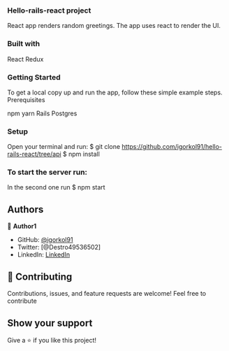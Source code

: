 ### Hello-rails-react project

React app renders random greetings. The app uses react to render the UI.

### Built with

React
Redux

### Getting Started

To get a local copy up and run the app, follow these simple example steps.
Prerequisites

npm 
yarn 
Rails 
Postgres 

### Setup

  Open your terminal and run:
    $ git clone https://github.com/igorkol91/hello-rails-react/tree/api
    $ npm install

### To start the server run:
  In the second one run $ npm start

## Authors

:bust_in_silhouette: **Author1**

- GitHub: [@igorkol91](https://github.com/igorkol91)
- Twitter: [@Destro49536502]
- LinkedIn: [LinkedIn](https://linkedin.com/in/linkedinhandle)

## :handshake: Contributing

Contributions, issues, and feature requests are welcome!
Feel free to contribute

## Show your support

Give a ⭐️ if you like this project!